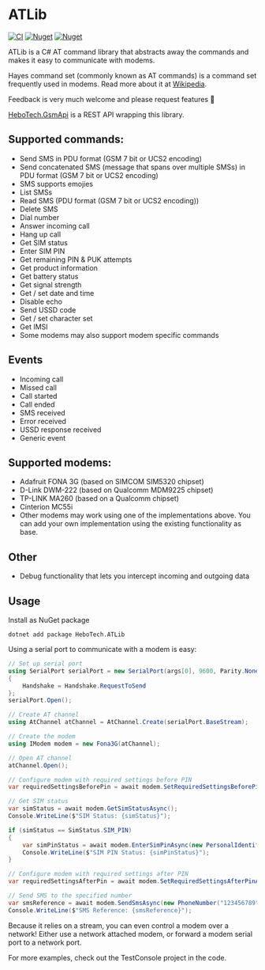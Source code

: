 # ATLib
[![CI](https://github.com/hbjorgo/ATLib/workflows/CI/badge.svg)](https://github.com/hbjorgo/ATLib)
[![Nuget](https://img.shields.io/nuget/v/hebotech.atlib)](https://www.nuget.org/packages/HeboTech.ATLib)
[![Nuget](https://img.shields.io/nuget/dt/HeboTech.ATLib)](https://www.nuget.org/packages/HeboTech.ATLib)

ATLib is a C# AT command library that abstracts away the commands and makes it easy to communicate with modems.

Hayes command set (commonly known as AT commands) is a command set frequently used in modems. Read more about it at [Wikipedia](https://en.wikipedia.org/wiki/Hayes_command_set).

Feedback is very much welcome and please request features 🙂

[HeboTech.GsmApi](https://github.com/hbjorgo/GsmApi) is a REST API wrapping this library.

## Supported commands:
- Send SMS in PDU format (GSM 7 bit or UCS2 encoding)
- Send concatenated SMS (message that spans over multiple SMSs) in PDU format (GSM 7 bit or UCS2 encoding)
- SMS supports emojies
- List SMSs
- Read SMS (PDU format (GSM 7 bit or UCS2 encoding))
- Delete SMS
- Dial number
- Answer incoming call
- Hang up call
- Get SIM status
- Enter SIM PIN
- Get remaining PIN & PUK attempts
- Get product information
- Get battery status
- Get signal strength
- Get / set date and time
- Disable echo
- Send USSD code
- Get / set character set
- Get IMSI
- Some modems may also support modem specific commands

## Events
- Incoming call
- Missed call
- Call started
- Call ended
- SMS received
- Error received
- USSD response received
- Generic event

## Supported modems:
- Adafruit FONA 3G (based on SIMCOM SIM5320 chipset)
- D-Link DWM-222 (based on Qualcomm MDM9225 chipset)
- TP-LINK MA260 (based on a Qualcomm chipset)
- Cinterion MC55i
- Other modems may work using one of the implementations above. You can add your own implementation using the existing functionality as base.

## Other
- Debug functionality that lets you intercept incoming and outgoing data

## Usage
Install as NuGet package
```shell
dotnet add package HeboTech.ATLib
```

Using a serial port to communicate with a modem is easy:
```csharp
// Set up serial port
using SerialPort serialPort = new SerialPort(args[0], 9600, Parity.None, 8, StopBits.One)
{
    Handshake = Handshake.RequestToSend
};
serialPort.Open();

// Create AT channel
using AtChannel atChannel = AtChannel.Create(serialPort.BaseStream);

// Create the modem
using IModem modem = new Fona3G(atChannel);

// Open AT channel
atChannel.Open();

// Configure modem with required settings before PIN
var requiredSettingsBeforePin = await modem.SetRequiredSettingsBeforePinAsync();

// Get SIM status
var simStatus = await modem.GetSimStatusAsync();
Console.WriteLine($"SIM Status: {simStatus}");

if (simStatus == SimStatus.SIM_PIN)
{
    var simPinStatus = await modem.EnterSimPinAsync(new PersonalIdentificationNumber("<PIN>"));
    Console.WriteLine($"SIM PIN Status: {simPinStatus}");
}

// Configure modem with required settings after PIN
var requiredSettingsAfterPin = await modem.SetRequiredSettingsAfterPinAsync();

// Send SMS to the specified number
var smsReference = await modem.SendSmsAsync(new PhoneNumber("123456789"), "Hello ATLib!");
Console.WriteLine($"SMS Reference: {smsReference}");
```
Because it relies on a stream, you can even control a modem over a network! Either use a network attached modem, or forward a modem serial port to a network port.

For more examples, check out the TestConsole project in the code.
